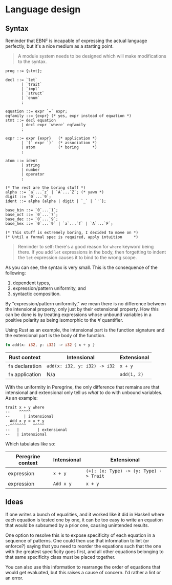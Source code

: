 # Language design

## Syntax

Reminder that EBNF is incapable of expressing the actual language perfectly, but it's a nice medium as a starting point.

> A module system needs to be designed which will make modifications to the syntax.

```ebnf
prog ::= {stmt};

decl ::= `let`
       | `trait`
       | `impl`
       | `struct`
       | `enum`
       ;

equation ::= expr `=` expr;
eqfamily ::= {expr} (* yes, expr instead of equation *)
stmt ::= decl equation
       | decl expr `where` eqfamily
       ;

expr ::= expr {expr}   (* application *)
       | `(` expr `)`  (* association *)
       | atom          (* boring      *)
       ;

atom ::= ident
       | string
       | number
       | operator
       ;

(* The rest are the boring stuff *)
alpha ::= `a`...`z` | `A`...`Z`; (* yawn *)
digit ::= `0`...`9`;
ident ::= alpha {alpha | digit | `_` | `'`};

base_bin ::= `0`...`1`;
base_oct ::= `0`...`7`;
base_dec ::= `0`...`9`;
base_hex ::= `0`...`9` | `a`...`f` | `A`...`F`;

(* This stuff is extremely boring, I decided to move on *)
(* Until a formal spec is required, apply intuition     *)
```

> Reminder to self: there's a good reason for `where` keyword being there. If you add `let` expressions in the body, then forgetting to indent the `let` expression causes it to bind to the wrong scope.

As you can see, the syntax is very small. This is the consequence of the following:

1. dependent types,
2. expression/pattern uniformity, and
3. syntactic composition.

By "expression/pattern uniformity," we mean there is no difference between the intensional property, only just by their extensional property. How this can be done is by treating expressions whose unbound variables in a positive polarity as being isomorphic to the $\forall$ quantifier.

Using Rust as an example, the intensional part is the function signature and the extensional part is the body of the function.

```rs
fn add(x: i32, y: i32) -> i32 { x + y }
```

| Rust context     | Intensional                  | Extensional
|------------------|------------------------------|-------------
| `fn` declaration | `add(x: i32, y: i32) -> i32` | `x + y`
| `fn` application | N/a                          | `add(1, 2)`

With the uniformity in Peregrine, the only difference that remains are that intensional and extensional only tell us _what_ to do with unbound variables. As an example:

```
trait x + y where
--    ^^^^^
--      | intensional
  Add x y = x + y
--^^^^^^^   ^^^^^
--   |        | extensional
--   | intensional
```

Which tabulates like so:

| Peregrine context | Intensional | Extensional
|-------------|-------------|-------------
| expression  | `x + y`     | `(+): (x: Type) -> (y: Type) -> Trait`
| expression  | `Add x y`   | `x + y`

## Ideas

If one writes a bunch of equalities, and it worked like it did in Haskell where each equation is tested one by one, it can be too easy to write an equation that would be subsumed by a prior one, causing unintended results.

One option to resolve this is to expose specificity of each equation in a sequence of patterns. One could then use that information to lint (or enforce?) saying that you need to reorder the equations such that the one with the greatest specificity goes first, and all other equations belonging to that same specificity class must be placed together.

You can also use this information to rearrange the order of equations that would get evaluated, but this raises a cause of concern. I'd rather a lint or an error.
